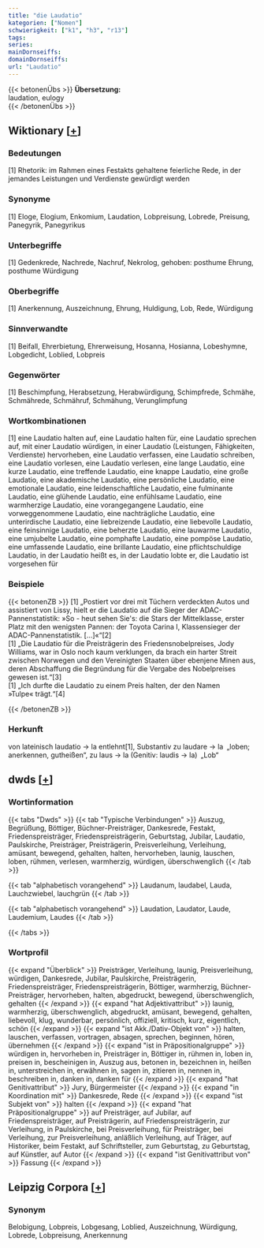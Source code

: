 ```yaml
---
title: "die Laudatio"
kategorien: ["Nomen"]
schwierigkeit: ["k1", "h3", "r13"]
tags:
series:
mainDornseiffs:
domainDornseiffs:
url: "Laudatio"
---
```


{{< betonenÜbs >}}
**Übersetzung:**  
laudation, eulogy  
{{< /betonenÜbs >}}

## Wiktionary [[+](https://de.wiktionary.org/wiki/Laudatio)]

### Bedeutungen
[1] Rhetorik: im Rahmen eines Festakts gehaltene feierliche Rede, in der jemandes Leistungen und Verdienste gewürdigt werden  

### Synonyme
[1] Eloge, Elogium, Enkomium, Laudation, Lobpreisung, Lobrede, Preisung, Panegyrik, Panegyrikus  

### Unterbegriffe
[1]  Gedenkrede,  Nachrede,  Nachruf,  Nekrolog, gehoben: posthume Ehrung,  posthume Würdigung  

### Oberbegriffe
[1] Anerkennung, Auszeichnung, Ehrung, Huldigung, Lob, Rede, Würdigung  

### Sinnverwandte
[1] Beifall, Ehrerbietung, Ehrerweisung, Hosanna, Hosianna, Lobeshymne, Lobgedicht, Loblied, Lobpreis  

### Gegenwörter
[1] Beschimpfung, Herabsetzung, Herabwürdigung, Schimpfrede, Schmähe, Schmährede, Schmähruf, Schmähung, Verunglimpfung  

### Wortkombinationen
[1] eine Laudatio halten auf, eine Laudatio halten für, eine Laudatio sprechen auf, mit einer Laudatio würdigen, in einer Laudatio (Leistungen, Fähigkeiten, Verdienste) hervorheben, eine Laudatio verfassen, eine Laudatio schreiben, eine Laudatio vorlesen, eine Laudatio verlesen, eine lange Laudatio, eine kurze Laudatio, eine treffende Laudatio, eine knappe Laudatio, eine große Laudatio, eine akademische Laudatio, eine persönliche Laudatio, eine emotionale Laudatio, eine leidenschaftliche Laudatio, eine fulminante Laudatio, eine glühende Laudatio, eine enfühlsame Laudatio, eine warmherzige Laudatio, eine vorangegangene Laudatio, eine vorweggenommene Laudatio, eine nachträgliche Laudatio, eine unterirdische Laudatio, eine liebreizende Laudatio, eine liebevolle Laudatio, eine feinsinnige Laudatio, eine beherzte Laudatio, eine lauwarme Laudatio, eine umjubelte Laudatio, eine pomphafte Laudatio, eine pompöse Laudatio, eine umfassende Laudatio, eine brillante Laudatio, eine pflichtschuldige Laudatio, in der Laudatio heißt es, in der Laudatio lobte er, die Laudatio ist vorgesehen für  

### Beispiele
{{< betonenZB >}}
[1] „Postiert vor drei mit Tüchern verdeckten Autos und assistiert von Lissy, hielt er die Laudatio auf die Sieger der ADAC-Pannenstatistik: »So - heut sehen Sie's: die Stars der Mittelklasse, erster Platz mit den wenigsten Pannen: der Toyota Carina I, Klassensieger der ADAC-Pannenstatistik. […]«“[2]  
[1] „Die Laudatio für die Preisträgerin des Friedensnobelpreises, Jody Williams, war in Oslo noch kaum verklungen, da brach ein harter Streit zwischen Norwegen und den Vereinigten Staaten über ebenjene Minen aus, deren Abschaffung die Begründung für die Vergabe des Nobelpreises gewesen ist.“[3]  
[1] „Ich durfte die Laudatio zu einem Preis halten, der den Namen »Tulpe« trägt.“[4]  

{{< /betonenZB >}}
### Herkunft
von lateinisch laudatio → la entlehnt[1], Substantiv zu laudare → la „loben; anerkennen, gutheißen“, zu laus → la (Genitiv: laudis → la) „Lob“  



## dwds [[+](https://www.dwds.de/wb/Laudatio)]

### Wortinformation
{{< tabs "Dwds" >}}
{{< tab "Typische Verbindungen" >}}
Auszug, Begrüßung, Böttiger, Büchner-Preisträger, Dankesrede, Festakt, Friedenspreisträger, Friedenspreisträgerin, Geburtstag, Jubilar, Laudatio, Paulskirche, Preisträger, Preisträgerin, Preisverleihung, Verleihung, amüsant, bewegend, gehalten, halten, hervorheben, launig, lauschen, loben, rühmen, verlesen, warmherzig, würdigen, überschwenglich
{{< /tab >}}

{{< tab "alphabetisch vorangehend" >}}
Laudanum, laudabel, Lauda, Lauchzwiebel, lauchgrün
{{< /tab >}}

{{< tab "alphabetisch vorangehend" >}}
Laudation, Laudator, Laude, Laudemium, Laudes
{{< /tab >}}

{{< /tabs >}}

### Wortprofil
{{< expand "Überblick" >}} Preisträger, Verleihung, launig, Preisverleihung, würdigen, Dankesrede, Jubilar, Paulskirche, Preisträgerin, Friedenspreisträger, Friedenspreisträgerin, Böttiger, warmherzig, Büchner-Preisträger, hervorheben, halten, abgedruckt, bewegend, überschwenglich, gehalten {{< /expand >}}
{{< expand "hat Adjektivattribut" >}} launig, warmherzig, überschwenglich, abgedruckt, amüsant, bewegend, gehalten, liebevoll, klug, wunderbar, persönlich, offiziell, kritisch, kurz, eigentlich, schön {{< /expand >}}
{{< expand "ist Akk./Dativ-Objekt von" >}} halten, lauschen, verfassen, vortragen, absagen, sprechen, beginnen, hören, übernehmen {{< /expand >}}
{{< expand "ist in Präpositionalgruppe" >}} würdigen in, hervorheben in, Preisträger in, Böttiger in, rühmen in, loben in, preisen in, bescheinigen in, Auszug aus, betonen in, bezeichnen in, heißen in, unterstreichen in, erwähnen in, sagen in, zitieren in, nennen in, beschreiben in, danken in, danken für {{< /expand >}}
{{< expand "hat Genitivattribut" >}} Jury, Bürgermeister {{< /expand >}}
{{< expand "in Koordination mit" >}} Dankesrede, Rede {{< /expand >}}
{{< expand "ist Subjekt von" >}} halten {{< /expand >}}
{{< expand "hat Präpositionalgruppe" >}} auf Preisträger, auf Jubilar, auf Friedenspreisträger, auf Preisträgerin, auf Friedenspreisträgerin, zur Verleihung, in Paulskirche, bei Preisverleihung, für Preisträger, bei Verleihung, zur Preisverleihung, anläßlich Verleihung, auf Träger, auf Historiker, beim Festakt, auf Schriftsteller, zum Geburtstag, zu Geburtstag, auf Künstler, auf Autor {{< /expand >}}
{{< expand "ist Genitivattribut von" >}} Fassung {{< /expand >}}

## Leipzig Corpora [[+](https://corpora.uni-leipzig.de/en/res?word=Laudatio&corpusId=deu_newscrawl-public_2018)]


### Synonym
Belobigung, Lobpreis, Lobgesang, Loblied, Auszeichnung, Würdigung, Lobrede, Lobpreisung, Anerkennung

